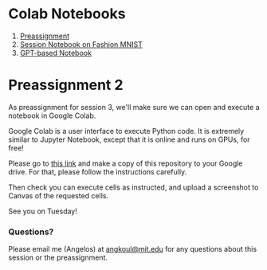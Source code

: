 # Colab Notebooks

1. [Preassignment](https://drive.google.com/file/d/1EnJnf94uWCpkfOwBQcvLhkoV8foYIhOE/view?usp=sharing)
2. [Session Notebook on Fashion MNIST](https://drive.google.com/file/d/1rXn0C3YzhgUh4erqKjGWk4twu71fJNjc/view?usp=sharing)
3. [GPT-based Notebook](https://drive.google.com/file/d/1AfupNRFGF7rzSZbGeK4M_13g5A-ItUAr/view?usp=sharing)

# Preassignment 2

As preassignment for session 3, we'll make sure we can open and execute a notebook in Google Colab.

Google Colab is a user interface to execute Python code. It is extremely similar to Jupyter Notebook, except that it is online and runs on GPUs, for free!

Please go to [this link](https://colab.research.google.com/drive/1rCwyWnMYuy8gZWRpSSR81cblFWPyZgXr?usp=sharing) and make a copy of this repository to your Google drive. For that, please follow the instructions carefully.

Then check you can execute cells as instructed, and upload a screenshot to Canvas of the requested cells.

See you on Tuesday!

### Questions?

Please email me (Angelos)  at angkoul@mit.edu for any questions about this session or the preassignment.
